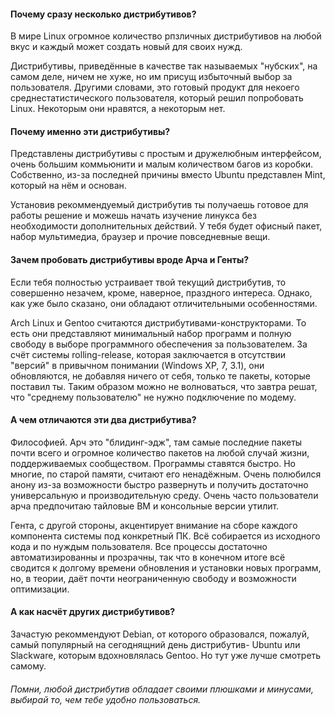 #### Почему сразу несколько дистрибутивов?

В мире Linux огромное количество рпзличных дистрибутивов на любой вкус и каждый может создать новый для своих нужд.

Дистрибутивы, приведённые в качестве так называемых "нубских", на самом деле, ничем не хуже,
но им присущ избыточный выбор за пользователя. Другими словами, это готовый продукт для некоего
среднестатистического пользователя, который решил попробовать Linux. Некоторым они нравятся, а некоторым нет.

#### Почему именно эти дистрибутивы?

Представлены дистрибутивы с простым и дружелюбным интерфейсом, очень большим коммьюнити и малым количеством багов из коробки. Собственно, из-за последней причины вместо Ubuntu представлен Mint, который на нём и основан.

Установив рекоммендуемый дистрибутив ты получаешь готовое для работы решение и можешь начать изучение линукса без необходимости дополнительных действий. У тебя будет офисный пакет, набор мультимедиа, браузер и прочие повседневные вещи.

#### Зачем пробовать дистрибутивы вроде Арча и Генты?

Если тебя полностью устраивает твой текущий дистрибутив, то совершенно незачем, кроме, наверное, праздного интереса.
Однако, как уже было сказано, они обладают отличительными особенностями.

Arch Linux и Gentoo считаются дистрибутивами-конструкторами. То есть они представляют минимальный набор программ и полную свободу в выборе программного обеспечения за пользователем. За счёт системы rolling-release, которая заключается в отсутствии "версий" в привычном понимании (Windows XP, 7, 3.1), они обновляются, не добавляя ничего от себя, только те пакеты, которые поставил ты. Таким образом можно не волноваться, что завтра решат, что "среднему пользователю" не нужно подключение по модему.

#### А чем отличаются эти два дистрибутива?

Философией. Арч это "блидинг-эдж", там самые последние пакеты почти всего и огромное количество пакетов на любой случай жизни, поддерживаемых сообществом. Программы ставятся быстро. Но многие, по старой памяти, считают его ненадёжным. Очень полюбился анону из-за возможности быстро развернуть и получить достаточно универсальную и производительную среду. Очень часто пользователи арча предпочитаю тайловые ВМ и консольные версии утилит.

Гента, с другой стороны, акцентирует внимание на сборе каждого компонента системы под конкретный ПК. Всё собирается из исходного кода и по нуждым пользователя. Все процессы достаточно автоматизированны и прозрачны, так что в конечном итоге всё сводится к долгому времени обновления и установки новых программ, но, в теории, даёт почти неограниченную свободу и возможности оптимизации.

#### А как насчёт других дистрибутивов?

Зачастую рекоммендуют Debian, от которого образовался, пожалуй, самый популярный на сегоднящний день дистрибутив- Ubuntu или Slackware, которым вдохновлялась Gentoo. Но тут уже лучше смотреть самому.

###### Помни, любой дистрибутив обладает своими плюшками и минусами, выбирай то, чем тебе удобно пользоваться.
